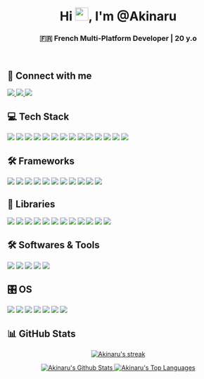 <h1 align="center">Hi <img src="https://raw.githubusercontent.com/MartinHeinz/MartinHeinz/master/wave.gif" width="30px">, I'm @Akinaru</h1>
<h3 align="center">🇫🇷 French Multi-Platform Developer | 20 y.o</h3>
<br/>

## 🤝 Connect with me
<p align="left">
    <a href="https://www.instagram.com/maxime.glt/">
        <img src="https://img.shields.io/badge/Instagram-0C0F15?style=for-the-badge&logo=instagram&logoColor=E4405F"/>
    </a>
    <a href="https://github.com/Akinaru">
        <img src="https://img.shields.io/badge/GitHub-0C0F15?style=for-the-badge&logo=github&logoColor=white"/>
    </a>
    <a href="https://www.linkedin.com/in/maxime-gallotta/">
        <img src="https://img.shields.io/badge/LinkedIn-0C0F15?style=for-the-badge&logo=linkedin&logoColor=0077B5"/>
    </a>
</p>

## 💻 Tech Stack
<p align="left">
    <img src="https://img.shields.io/badge/JavaScript-0C0F15?style=for-the-badge&logo=javascript&logoColor=F7DF1E"/>
    <img src="https://img.shields.io/badge/PHP-0C0F15?style=for-the-badge&logo=php&logoColor=777BB4"/>
    <img src="https://img.shields.io/badge/Java-0C0F15?style=for-the-badge&logo=openjdk&logoColor=ED8B00"/>
    <img src="https://img.shields.io/badge/HTML5-0C0F15?style=for-the-badge&logo=html5&logoColor=E34F26"/>
    <img src="https://img.shields.io/badge/TypeScript-0C0F15?style=for-the-badge&logo=typescript&logoColor=007ACC"/>
    <img src="https://img.shields.io/badge/CSS3-0C0F15?style=for-the-badge&logo=css3&logoColor=1572B6"/>
    <img src="https://img.shields.io/badge/Python-0C0F15?style=for-the-badge&logo=python&logoColor=3776AB"/>
    <img src="https://img.shields.io/badge/C%23-0C0F15?style=for-the-badge&logo=c-sharp&logoColor=239120"/>
    <img src="https://img.shields.io/badge/Arduino-0C0F15?style=for-the-badge&logo=Arduino&logoColor=00979D"/>
    <img src="https://img.shields.io/badge/Raspberry%20Pi-0C0F15?style=for-the-badge&logo=Raspberry%20Pi&logoColor=A22846"/>
    <img src="https://img.shields.io/badge/PostgreSQL-0C0F15?style=for-the-badge&logo=postgresql&logoColor=316192"/>
    <img src="https://img.shields.io/badge/MySQL-0C0F15?style=for-the-badge&logo=mysql&logoColor=4479A1"/>
    <img src="https://img.shields.io/badge/MongoDB-0C0F15?style=for-the-badge&logo=mongodb&logoColor=47A248"/>
    <img src="https://img.shields.io/badge/docker-0C0F15?style=for-the-badge&logo=docker&logoColor=white"/>
</p>

## 🛠️ Frameworks
<p align="left">
    <img src="https://img.shields.io/badge/React-0C0F15?style=for-the-badge&logo=react&logoColor=61DAFB"/>
    <img src="https://img.shields.io/badge/Vue.js-0C0F15?style=for-the-badge&logo=vue.js&logoColor=4FC08D"/>
    <img src="https://img.shields.io/badge/Node.js-0C0F15?style=for-the-badge&logo=node.js&logoColor=43853D"/>
    <img src="https://img.shields.io/badge/Express.js-0C0F15?style=for-the-badge&logo=express&logoColor=white"/>
    <img src="https://img.shields.io/badge/Laravel-0C0F15?style=for-the-badge&logo=laravel&logoColor=FF2D20"/>
    <img src="https://img.shields.io/badge/Flutter-0C0F15?style=for-the-badge&logo=flutter&logoColor=02569B"/>
    <img src="https://img.shields.io/badge/Symfony-0C0F15?style=for-the-badge&logo=symfony&logoColor=white"/>
    <img src="https://img.shields.io/badge/MonoGame-0C0F15?style=for-the-badge&logo=monogame&logoColor=E73C00"/>
    <img src="https://img.shields.io/badge/Blazor-0C0F15?style=for-the-badge&logo=blazor&logoColor=512BD4"/>
    <img src="https://img.shields.io/badge/Spring%20Boot-0C0F15?style=for-the-badge&logo=spring-boot&logoColor=6DB33F"/>
    <img src="https://img.shields.io/badge/flask-0C0F15?style=for-the-badge&logo=flask&logoColor=white"/>
</p>

## 📖 Libraries
<p align="left">
    <img src="https://img.shields.io/badge/tailwindcss-0C0F15?style=for-the-badge&logo=tailwind-css&logoColor=38B2AC"/>
    <img src="https://img.shields.io/badge/Socket.io-0C0F15?style=for-the-badge&logo=socket.io&logoColor=white"/>
    <img src="https://img.shields.io/badge/daisyui-0C0F15?style=for-the-badge&logo=daisyui&logoColor=5A0EF8"/>
    <img src="https://img.shields.io/badge/bootstrap-0C0F15?style=for-the-badge&logo=bootstrap&logoColor=8511FA"/>
    <img src="https://img.shields.io/badge/threejs-0C0F15?style=for-the-badge&logo=three.js&logoColor=white"/>
    <img src="https://img.shields.io/badge/TensorFlow-0C0F15?style=for-the-badge&logo=tensorflow&logoColor=FF6F00"/>
    <img src="https://img.shields.io/badge/PyTorch-0C0F15?style=for-the-badge&logo=pytorch&logoColor=EE4C2C"/>
    <img src="https://img.shields.io/badge/Keras-0C0F15?style=for-the-badge&logo=keras&logoColor=D00000"/>
    <img src="https://img.shields.io/badge/pandas-0C0F15?style=for-the-badge&logo=pandas&logoColor=150458"/>
    <img src="https://img.shields.io/badge/Matplotlib-0C0F15?style=for-the-badge&logo=Matplotlib&logoColor=white"/>
    <img src="https://img.shields.io/badge/numpy-0C0F15?style=for-the-badge&logo=numpy&logoColor=013243"/>
    <img src="https://img.shields.io/badge/scikit--learn-0C0F15?style=for-the-badge&logo=scikit-learn&logoColor=F7931E"/>
</p>

## 🛠️ Softwares & Tools
<p align="left">
    <img src="https://img.shields.io/badge/Visual%20Studio%20Code-0C0F15?style=for-the-badge&logo=visual-studio-code&logoColor=007ACC"/>
    <img src="https://img.shields.io/badge/Visual%20Studio-0C0F15?style=for-the-badge&logo=visual-studio&logoColor=5C2D91"/>
    <img src="https://img.shields.io/badge/VIM-0C0F15?style=for-the-badge&logo=vim&logoColor=11AB00"/>
    <img src="https://img.shields.io/badge/IntelliJIDEA-0C0F15?style=for-the-badge&logo=intellij-idea&logoColor=white"/>
    <img src="https://img.shields.io/badge/Eclipse-0C0F15?style=for-the-badge&logo=Eclipse&logoColor=FE7A16"/>
</p>

## 🎛️ OS
<p align="left">
    <img src="https://img.shields.io/badge/Debian-0C0F15?style=for-the-badge&logo=debian&logoColor=D70A53"/>
    <img src="https://img.shields.io/badge/Ubuntu-0C0F15?style=for-the-badge&logo=ubuntu&logoColor=E95420"/>
    <img src="https://img.shields.io/badge/iOS-0C0F15?style=for-the-badge&logo=ios&logoColor=white"/>
    <img src="https://img.shields.io/badge/Kali-0C0F15?style=for-the-badge&logo=kalilinux&logoColor=268BEE"/>
    <img src="https://img.shields.io/badge/Linux-0C0F15?style=for-the-badge&logo=linux&logoColor=FCC624"/>
    <img src="https://img.shields.io/badge/mac%20os-0C0F15?style=for-the-badge&logo=macos&logoColor=white"/>
    <img src="https://img.shields.io/badge/Windows-0C0F15?style=for-the-badge&logo=windows&logoColor=0078D6"/>
</p>

## 📊 GitHub Stats
<p align="center">
    <a href="https://github.com/Akinaru/github-readme-streak-stats">
        <img title="🔥 Get streak stats for your profile at git.io/streak-stats" alt="Akinaru's streak" src="https://github-readme-streak-stats.herokuapp.com/?user=Akinaru&theme=black-ice&hide_border=true&stroke=0000&background=0C0F15"/>
    </a>
</p>
<p align="center">
    <a href="https://github.com/Akinaru">
        <img alt="Akinaru's Github Stats" src="https://github-readme-stats.vercel.app/api?username=Akinaru&show_icons=true&count_private=true&theme=react&hide_border=true&bg_color=0C0F15"/>
    </a>
    <a href="https://github.com/Akinaru">
        <img alt="Akinaru's Top Languages" src="https://github-readme-stats.vercel.app/api/top-langs/?username=Akinaru&langs_count=8&count_private=true&layout=compact&theme=react&hide_border=true&bg_color=0C0F15"/>
    </a>
</p>
